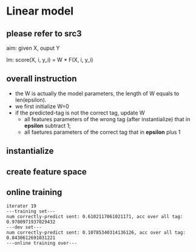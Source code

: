 # Linear model

## please refer to src3
aim: given X, ouput Y

lm: score(X, i, y_i) = W * F(X, i, y_i)

## overall instruction
+ the W is actually the model parameters, the length of W equals to len(epsilon).
+ we first initialize W=0
+ if the predicted-tag is not the correct tag, update W 
  + all features parameters of the wrong tag (after instantialize) that in **epsilon** subtract 1;
  + all faetures parameters of the correct tag that in **epsilon** plus 1


## instantialize

## create feature space

## online training

```commandline
iterator 19
---training set---
num correctly-predict sent: 0.6102117061021171, acc over all tag: 0.9780971937029432
---dev set---
num correctly-predict sent: 0.10785340314136126, acc over all tag: 0.8430612691031221
---online training over---

```
